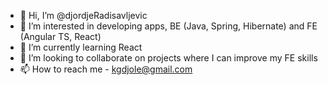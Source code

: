 - 👋 Hi, I’m @djordjeRadisavljevic
- 👀 I’m interested in developing apps, BE (Java, Spring, Hibernate) and FE (Angular TS, React)
- 🌱 I’m currently learning React
- 💞️ I’m looking to collaborate on projects where I can improve my FE skills
- 📫 How to reach me - kgdjole@gmail.com

<!---
djordjeRadisavljevic/djordjeRadisavljevic is a ✨ special ✨ repository because its `README.md` (this file) appears on your GitHub profile.
You can click the Preview link to take a look at your changes.
--->
